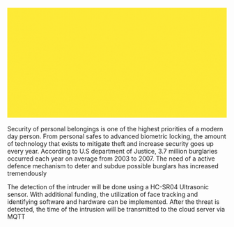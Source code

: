 
![Copy of Pranav Viswanathan](https://github.com/PranavViswanathan/HomeSecuritySystem/blob/main/ReadmeResources/Home%20Security%20System.gif)

Security of personal belongings is one of the highest priorities of a modern
day person. From personal safes to advanced biometric locking, the amount
of technology that exists to mitigate theft and increase security goes up every
year. According to U.S department of Justice, 3.7 million burglaries occurred
each year on average from 2003 to 2007. The need of a active defence mechanism to deter and subdue possible burglars has increased tremendously

The detection of the intruder will be done using a HC-SR04 Ultrasonic sensor. With additional funding, the utilization of face tracking and identifying
software and hardware can be implemented. After the threat is detected, the
time of the intrusion will be transmitted to the cloud server via MQTT
